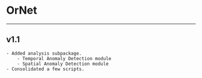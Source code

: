 # OrNet

---

## v1.1
    - Added analysis subpackage.
        - Temporal Anomaly Detection module
        - Spatial Anomaly Detection module
    - Consolidated a few scripts.
